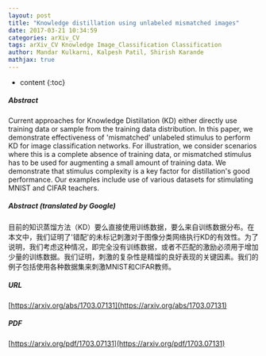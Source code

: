 ```yaml
---
layout: post
title: "Knowledge distillation using unlabeled mismatched images"
date: 2017-03-21 10:34:59
categories: arXiv_CV
tags: arXiv_CV Knowledge Image_Classification Classification
author: Mandar Kulkarni, Kalpesh Patil, Shirish Karande
mathjax: true
---
```


* content
{:toc}

##### Abstract
Current approaches for Knowledge Distillation (KD) either directly use training data or sample from the training data distribution. In this paper, we demonstrate effectiveness of 'mismatched' unlabeled stimulus to perform KD for image classification networks. For illustration, we consider scenarios where this is a complete absence of training data, or mismatched stimulus has to be used for augmenting a small amount of training data. We demonstrate that stimulus complexity is a key factor for distillation's good performance. Our examples include use of various datasets for stimulating MNIST and CIFAR teachers.

##### Abstract (translated by Google)
目前的知识蒸馏方法（KD）要么直接使用训练数据，要么来自训练数据分布。在本文中，我们证明了'错配'的未标记刺激对于图像分类网络执行KD的有效性。为了说明，我们考虑这种情况，即完全没有训练数据，或者不匹配的激励必须用于增加少量的训练数据。我们证明，刺激的复杂性是精馏的良好表现的关键因素。我们的例子包括使用各种数据集来刺激MNIST和CIFAR教师。

##### URL
[https://arxiv.org/abs/1703.07131](https://arxiv.org/abs/1703.07131)

##### PDF
[https://arxiv.org/pdf/1703.07131](https://arxiv.org/pdf/1703.07131)

